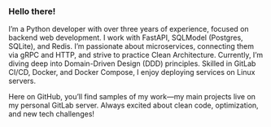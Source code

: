 
### Hello there!  
I’m a Python developer with over three years of experience, focused on backend web development. 
I work with FastAPI, SQLModel (Postgres, SQLite), and Redis. I’m passionate about microservices, connecting them via gRPC and HTTP, and strive to practice Clean Architecture. 
Currently, I’m diving deep into Domain-Driven Design (DDD) principles. Skilled in GitLab CI/CD, Docker, and Docker Compose, I enjoy deploying services on Linux servers. 

Here on GitHub, you’ll find samples of my work—my main projects live on my personal GitLab server. 
Always excited about clean code, optimization, and new tech challenges!
